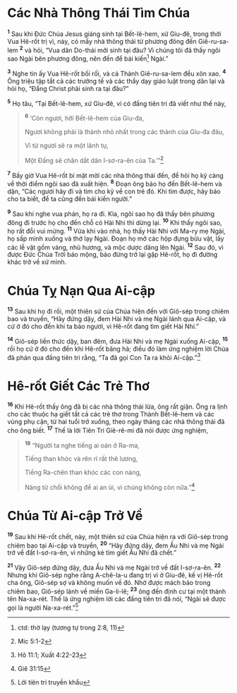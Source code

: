 # Các Nhà Thông Thái Tìm Chúa

<sup><b>1</b></sup> Sau khi Đức Chúa Jesus giáng sinh tại Bết-lê-hem, xứ Giu-đê, trong thời Vua Hê-rốt trị vì, này, có mấy nhà thông thái từ phương đông đến Giê-ru-sa-lem <sup><b>2</b></sup> và hỏi, “Vua dân Do-thái mới sinh tại đâu? Vì chúng tôi đã thấy ngôi sao Ngài bên phương đông, nên đến để bái kiến[^1-1533eca7-2c9e-4df3-8864-f0d4090ec7d4] Ngài.”

<sup><b>3</b></sup> Nghe tin ấy Vua Hê-rốt bối rối, và cả Thành Giê-ru-sa-lem đều xôn xao. <sup><b>4</b></sup> Ông triệu tập tất cả các trưởng tế và các thầy dạy giáo luật trong dân lại và hỏi họ, “Đấng Christ phải sinh ra tại đâu?”

<sup><b>5</b></sup> Họ tâu, “Tại Bết-lê-hem, xứ Giu-đê, vì có đấng tiên tri đã viết như thế này,

> <sup><b>6</b></sup> ‘Còn ngươi, hỡi Bết-lê-hem của Giu-đa,
>
> Ngươi không phải là thành nhỏ nhất trong các thành của Giu-đa đâu,
>
> Vì từ ngươi sẽ ra một lãnh tụ,
>
> Một Đấng sẽ chăn dắt dân I-sơ-ra-ên của Ta.’”[^2-1533eca7-2c9e-4df3-8864-f0d4090ec7d4]

<sup><b>7</b></sup> Bấy giờ Vua Hê-rốt bí mật mời các nhà thông thái đến, để hỏi họ kỹ càng về thời điểm ngôi sao đã xuất hiện. <sup><b>8</b></sup> Đoạn ông bảo họ đến Bết-lê-hem và dặn, “Các ngươi hãy đi và tìm cho kỹ về con trẻ đó. Khi tìm được, hãy báo cho ta biết, để ta cũng đến bái kiến người.”

<sup><b>9</b></sup> Sau khi nghe vua phán, họ ra đi. Kìa, ngôi sao họ đã thấy bên phương đông đi trước họ cho đến chỗ có Hài Nhi thì dừng lại. <sup><b>10</b></sup> Khi thấy ngôi sao, họ rất đỗi vui mừng. <sup><b>11</b></sup> Vừa khi vào nhà, họ thấy Hài Nhi với Ma-ry mẹ Ngài, họ sấp mình xuống và thờ lạy Ngài. Đoạn họ mở các hộp đựng bửu vật, lấy các lễ vật gồm vàng, nhũ hương, và mộc dược dâng lên Ngài. <sup><b>12</b></sup> Sau đó, vì được Đức Chúa Trời báo mộng, bảo đừng trở lại gặp Hê-rốt, họ đi đường khác trở về xứ mình.

# Chúa Tỵ Nạn Qua Ai-cập

<sup><b>13</b></sup> Sau khi họ đi rồi, một thiên sứ của Chúa hiện đến với Giô-sép trong chiêm bao và truyền, “Hãy đứng dậy, đem Hài Nhi và mẹ Ngài lánh qua Ai-cập, và cứ ở đó cho đến khi ta bảo ngươi, vì Hê-rốt đang tìm giết Hài Nhi.”

<sup><b>14</b></sup> Giô-sép liền thức dậy, ban đêm, đưa Hài Nhi và mẹ Ngài xuống Ai-cập, <sup><b>15</b></sup> rồi họ cứ ở đó cho đến khi Hê-rốt băng hà; điều đó làm ứng nghiệm lời Chúa đã phán qua đấng tiên tri rằng, “Ta đã gọi Con Ta ra khỏi Ai-cập.”[^3-1533eca7-2c9e-4df3-8864-f0d4090ec7d4]

# Hê-rốt Giết Các Trẻ Thơ

<sup><b>16</b></sup> Khi Hê-rốt thấy ông đã bị các nhà thông thái lừa, ông rất giận. Ông ra lịnh cho các thuộc hạ giết tất cả các trẻ thơ trong Thành Bết-lê-hem và các vùng phụ cận, từ hai tuổi trở xuống, theo ngày tháng các nhà thông thái đã cho ông biết. <sup><b>17</b></sup> Thế là lời Tiên Tri Giê-rê-mi đã nói được ứng nghiệm,

> <sup><b>18</b></sup> “Người ta nghe tiếng ai oán ở Ra-ma,
>
> Tiếng than khóc và rên rỉ rất thê lương,
>
> Tiếng Ra-chên than khóc các con nàng,
>
> Nàng từ chối không để ai an ủi, vì chúng không còn nữa.”[^4-1533eca7-2c9e-4df3-8864-f0d4090ec7d4]

# Chúa Từ Ai-cập Trở Về

<sup><b>19</b></sup> Sau khi Hê-rốt chết, này, một thiên sứ của Chúa hiện ra với Giô-sép trong chiêm bao tại Ai-cập và truyền, <sup><b>20</b></sup> “Hãy đứng dậy, đem Ấu Nhi và mẹ Ngài trở về đất I-sơ-ra-ên, vì những kẻ tìm giết Ấu Nhi đã chết.”

<sup><b>21</b></sup> Vậy Giô-sép đứng dậy, đưa Ấu Nhi và mẹ Ngài trở về đất I-sơ-ra-ên. <sup><b>22</b></sup> Nhưng khi Giô-sép nghe rằng A-chê-la-u đang trị vì ở Giu-đê, kế vị Hê-rốt cha ông, Giô-sép sợ và không muốn về đó. Nhờ được mách bảo trong chiêm bao, Giô-sép lánh về miền Ga-li-lê; <sup><b>23</b></sup> ông đến định cư tại một thành tên Na-xa-rét. Thế là ứng nghiệm lời các đấng tiên tri đã nói, “Ngài sẽ được gọi là người Na-xa-rét.”[^5-1533eca7-2c9e-4df3-8864-f0d4090ec7d4]

[^1-1533eca7-2c9e-4df3-8864-f0d4090ec7d4]: ctd: thờ lạy (tương tự trong 2:8, 11)

[^2-1533eca7-2c9e-4df3-8864-f0d4090ec7d4]: Mic 5:1-2

[^3-1533eca7-2c9e-4df3-8864-f0d4090ec7d4]: Hô 11:1; Xuất 4:22-23

[^4-1533eca7-2c9e-4df3-8864-f0d4090ec7d4]: Giê 31:15

[^5-1533eca7-2c9e-4df3-8864-f0d4090ec7d4]: Lời tiên tri truyền khẩu
